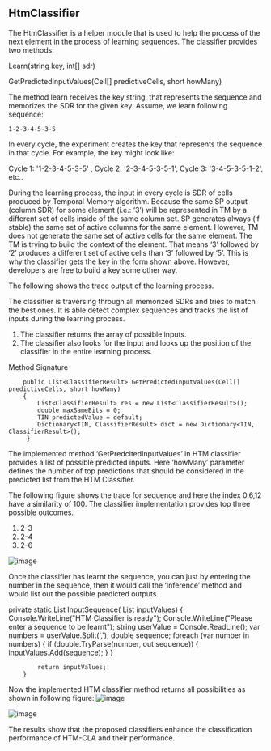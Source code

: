 ## HtmClassifier
The HtmClassifier is a helper module that is used to help the process of the next element in the process of learning sequences.
The classifier provides two methods:

Learn(string key, int[] sdr)

GetPredictedInputValues(Cell[] predictiveCells, short howMany)

The method learn receives the key string, that represents the sequence and memorizes the SDR for the given key.
Assume, we learn following sequence: 
~~~
1-2-3-4-5-3-5
~~~

In every cycle, the experiment creates the key that represents the sequence in that cycle. For example, the key might look like:

Cycle 1: '1-2-3-4-5-3-5' , 
Cycle 2: '2-3-4-5-3-5-1', 
Cycle 3: '3-4-5-3-5-1-2', 
etc..

During the learning process, the input in every cycle is SDR of cells produced by Temporal Memory algorithm. Because the same SP output (column SDR) for some element (i.e.: ‘3’) will be represented in TM by a different set of cells inside of the same column set. SP generates always (if stable) the same set of active columns for the same element. However, TM does not generate the same set of active cells for the same element. The TM is trying to build the context of the element.
That means ‘3’ followed by ‘2’ produces a different set of active cells than ‘3’ followed by ‘5’. This is why the classifier gets the key in the form shown above. However, developers are free to build a key some other way.

The following shows the trace output of the learning process.

The classifier is traversing through all memorized SDRs and tries to match the best ones. It is able detect complex sequences and tracks the list of inputs during the learning process.

1.	The classifier returns the array of possible inputs.
2.	The classifier also looks for the input and looks up the position of the classifier in the entire learning process.

Method Signature

        public List<ClassifierResult> GetPredictedInputValues(Cell[] predictiveCells, short howMany)
        {
            List<ClassifierResult> res = new List<ClassifierResult>();
            double maxSameBits = 0;
            TIN predictedValue = default;
            Dictionary<TIN, ClassifierResult> dict = new Dictionary<TIN, ClassifierResult>();
         }

The implemented method ‘GetPredcitedInputValues’ in HTM classifier provides a list of possible predicted inputs. Here ‘howMany’ parameter defines the number of top predictions that should be considered in the predicted list from the HTM Classifier.


The following figure shows the trace for  sequence and here the index 0,6,12 have a similarity of 100. The classifier implementation provides top three possible outcomes. 
1. 2-3
2. 2-4
3. 2-6

![image](https://user-images.githubusercontent.com/56980973/130371328-76e191e0-3009-46b1-90d2-4bb5812215c6.png)


Once the classifier has learnt the sequence, you can just by entering the number in the sequence, then it would call the ‘Inference’ method and would list out the possible predicted outputs.

private static List<double> InputSequence( List<double> inputValues)
        {
            Console.WriteLine("HTM Classifier is ready");
            Console.WriteLine("Please enter a sequence to be learnt");
            string userValue = Console.ReadLine();
            var numbers = userValue.Split(',');
            double sequence;
            foreach (var number in numbers)
            {
                if (double.TryParse(number, out sequence))
                {
                    inputValues.Add(sequence);
                }
            }

            return inputValues;
        }

Now the implemented HTM classifier method returns all possibilities as shown in following figure:
![image](https://user-images.githubusercontent.com/56980973/130371205-6a50e104-6378-404d-a36a-84aa030c175a.png)
  
![image](https://user-images.githubusercontent.com/56980973/130371208-6c412bb8-4324-4204-b3a2-32014c4177a0.png)

The results show that the proposed classifiers enhance the classification performance of HTM-CLA and their performance.




